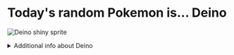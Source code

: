 # Today's random Pokemon is... Deino

![Deino shiny sprite](https://raw.githubusercontent.com/PokeAPI/sprites/master/sprites/pokemon/shiny/633.png)

<details>
<summary>Additional info about Deino</summary>

| srpite type | image |
|------|------|
| back_default | ![Deino back_default sprite](https://raw.githubusercontent.com/PokeAPI/sprites/master/sprites/pokemon/back/633.png) |
| back_shiny | ![Deino back_shiny sprite](https://raw.githubusercontent.com/PokeAPI/sprites/master/sprites/pokemon/back/shiny/633.png) |
| front_default | ![Deino front_default sprite](https://raw.githubusercontent.com/PokeAPI/sprites/master/sprites/pokemon/633.png) | </details>